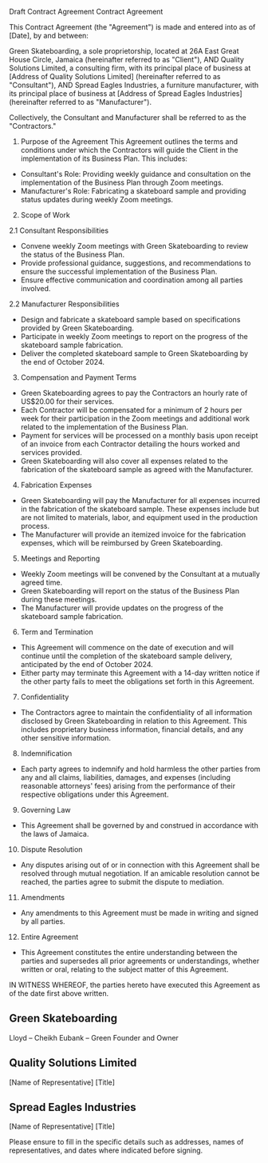 

Draft Contract Agreement
Contract Agreement

This Contract Agreement (the "Agreement") is made and entered into as of [Date], by and between:

Green Skateboarding, a sole proprietorship, located at 26A East Great House Circle, Jamaica (hereinafter referred to as "Client"),
AND
Quality Solutions Limited, a consulting firm, with its principal place of business at [Address of Quality Solutions Limited] (hereinafter referred to as "Consultant"),
AND
Spread Eagles Industries, a furniture manufacturer, with its principal place of business at [Address of Spread Eagles Industries] (hereinafter referred to as "Manufacturer").

Collectively, the Consultant and Manufacturer shall be referred to as the "Contractors."

1. Purpose of the Agreement
This Agreement outlines the terms and conditions under which the Contractors will guide the Client in the implementation of its Business Plan. This includes:

- Consultant's Role: Providing weekly guidance and consultation on the implementation of the Business Plan through Zoom meetings.
- Manufacturer's Role: Fabricating a skateboard sample and providing status updates during weekly Zoom meetings.

2. Scope of Work

2.1 Consultant Responsibilities

- Convene weekly Zoom meetings with Green Skateboarding to review the status of the Business Plan.
- Provide professional guidance, suggestions, and recommendations to ensure the successful implementation of the Business Plan.
- Ensure effective communication and coordination among all parties involved.

2.2 Manufacturer Responsibilities
- Design and fabricate a skateboard sample based on specifications provided by Green Skateboarding.
- Participate in weekly Zoom meetings to report on the progress of the skateboard sample fabrication.
- Deliver the completed skateboard sample to Green Skateboarding by the end of October 2024.

3. Compensation and Payment Terms

- Green Skateboarding agrees to pay the Contractors an hourly rate of US$20.00 for their services.
- Each Contractor will be compensated for a minimum of 2 hours per week for their participation in the Zoom meetings and additional work related to the implementation of the Business Plan.
- Payment for services will be processed on a monthly basis upon receipt of an invoice from each Contractor detailing the hours worked and services provided.
- Green Skateboarding will also cover all expenses related to the fabrication of the skateboard sample as agreed with the Manufacturer.

4. Fabrication Expenses
- Green Skateboarding will pay the Manufacturer for all expenses incurred in the fabrication of the skateboard sample. These expenses include but are not limited to materials, labor, and equipment used in the production process.
- The Manufacturer will provide an itemized invoice for the fabrication expenses, which will be reimbursed by Green Skateboarding.

5. Meetings and Reporting
- Weekly Zoom meetings will be convened by the Consultant at a mutually agreed time.
- Green Skateboarding will report on the status of the Business Plan during these meetings.
- The Manufacturer will provide updates on the progress of the skateboard sample fabrication.

6. Term and Termination
- This Agreement will commence on the date of execution and will continue until the completion of the skateboard sample delivery, anticipated by the end of October 2024.
- Either party may terminate this Agreement with a 14-day written notice if the other party fails to meet the obligations set forth in this Agreement.

7. Confidentiality
- The Contractors agree to maintain the confidentiality of all information disclosed by Green Skateboarding in relation to this Agreement. This includes proprietary business information, financial details, and any other sensitive information.

8. Indemnification
- Each party agrees to indemnify and hold harmless the other parties from any and all claims, liabilities, damages, and expenses (including reasonable attorneys' fees) arising from the performance of their respective obligations under this Agreement.

9. Governing Law
- This Agreement shall be governed by and construed in accordance with the laws of Jamaica.

10. Dispute Resolution
- Any disputes arising out of or in connection with this Agreement shall be resolved through mutual negotiation. If an amicable resolution cannot be reached, the parties agree to submit the dispute to mediation.

11. Amendments
- Any amendments to this Agreement must be made in writing and signed by all parties.

12. Entire Agreement
- This Agreement constitutes the entire understanding between the parties and supersedes all prior agreements or understandings, whether written or oral, relating to the subject matter of this Agreement.

IN WITNESS WHEREOF, the parties hereto have executed this Agreement as of the date first above written.

Green Skateboarding
--
Lloyd – Cheikh Eubank – Green
Founder and Owner

Quality Solutions Limited
--
[Name of Representative]
[Title]

Spread Eagles Industries
--
[Name of Representative]
[Title]

Please ensure to fill in the specific details such as addresses, names of representatives, and dates where indicated before signing. 






